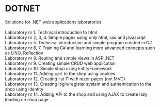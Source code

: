 # DOTNET
Solutions for .NET web applications laboratories <br/>
<br/>
Laboratory nr 1. Technical introduction to html<br/>
Laboratory nr 2, 3, 4. Simple pages using only html, css and javascript <br/>
Laboratory nr 5. Technical introduction and simple program created in C#<br/>
Laboratory nr 6, 7. Training C# and learning more advanced concepts such as LINQ, Reflection<br/>
Laboratory nr 8. Routing and simple views in ASP .NET<br/>
Laboratory nr 9. Creating simple CRUD web application<br/>
Laboratory nr 10. Simple shop using EntityFramework<br/>
Laboratory nr 11. Adding cart to the shop using cookies<br/>
Laboratory nr 12. Creating list 11 with razor pages (not MVC)<br/>
Laboratory nr 13. Creating login/register system and authentication to the shop using Identity<br/>
Laboratory nr 14. Adding API to the shop and using AJAX to create lazy loading on shop page<br/>

